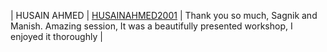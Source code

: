 | HUSAIN AHMED | [HUSAINAHMED2001](https://github.com/HUSAINAHMED2001) | Thank you so much, Sagnik and Manish. Amazing session, It was a beautifully presented workshop, I enjoyed it thoroughly |
